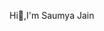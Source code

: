  Hi👋,I'm Saumya Jain

<!--
**S2103aumya/s2103aumya** is a ✨ _special_ ✨ repository because its `README.md` (this file) appears on your GitHub profile.

Here are some ideas to get you started:

- 🔭 I’m currently working on ...
- 🌱 I’m currently learning django frameworks
- 👯 I’m looking to collaborate on ...
- 🤔 I’m looking for help with ...
- 💬 Ask me about Java,DSA
- 📫 How to reach me: jainsaumya303@gmail.com
- 😄 Pronouns: ...
- ⚡ Fun fact: ...
-->
